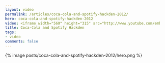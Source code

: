 ```yaml
---
layout: video
permalink: /articles/coca-cola-and-spotify-hackden-2012/
hero: coca-cola-and-spotify-hackden-2012
video: <iframe width="560" height="315" src="http://www.youtube.com/embed/viP-9KHv1fs" frameborder="0" allowfullscreen></iframe>
title: Coca-Cola and Spotify Hackden
tags:
- video
comments: false
---
```


<div class="hero">{% image posts/coca-cola-and-spotify-hackden-2012/hero.png %}</div>

<!-- Coca-Cola and Spotify Hackden -->
